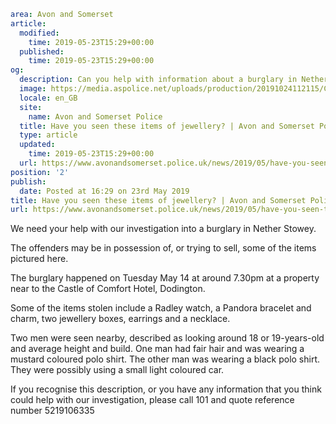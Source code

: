 ```yaml
area: Avon and Somerset
article:
  modified:
    time: 2019-05-23T15:29+00:00
  published:
    time: 2019-05-23T15:29+00:00
og:
  description: Can you help with information about a burglary in Netherstowey last week?
  image: https://media.aspolice.net/uploads/production/20191024112115/Can-you-help-1.jpg
  locale: en_GB
  site:
    name: Avon and Somerset Police
  title: Have you seen these items of jewellery? | Avon and Somerset Police
  type: article
  updated:
    time: 2019-05-23T15:29+00:00
  url: https://www.avonandsomerset.police.uk/news/2019/05/have-you-seen-these-items-of-jewellery/
position: '2'
publish:
  date: Posted at 16:29 on 23rd May 2019
title: Have you seen these items of jewellery? | Avon and Somerset Police
url: https://www.avonandsomerset.police.uk/news/2019/05/have-you-seen-these-items-of-jewellery/
```

We need your help with our investigation into a burglary in Nether Stowey.

The offenders may be in possession of, or trying to sell, some of the items pictured here.

The burglary happened on Tuesday May 14 at around 7.30pm at a property near to the Castle of Comfort Hotel, Dodington.

Some of the items stolen include a Radley watch, a Pandora bracelet and charm, two jewellery boxes, earrings and a necklace.

Two men were seen nearby, described as looking around 18 or 19-years-old and average height and build. One man had fair hair and was wearing a mustard coloured polo shirt. The other man was wearing a black polo shirt. They were possibly using a small light coloured car.

If you recognise this description, or you have any information that you think could help with our investigation, please call 101 and quote reference number 5219106335
